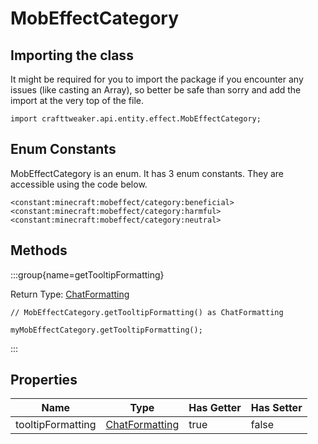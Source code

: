 # MobEffectCategory

## Importing the class

It might be required for you to import the package if you encounter any issues (like casting an Array), so better be safe than sorry and add the import at the very top of the file.
```zenscript
import crafttweaker.api.entity.effect.MobEffectCategory;
```


## Enum Constants

MobEffectCategory is an enum. It has 3 enum constants. They are accessible using the code below.

```zenscript
<constant:minecraft:mobeffect/category:beneficial>
<constant:minecraft:mobeffect/category:harmful>
<constant:minecraft:mobeffect/category:neutral>
```
## Methods

:::group{name=getTooltipFormatting}

Return Type: [ChatFormatting](/vanilla/api/text/ChatFormatting)

```zenscript
// MobEffectCategory.getTooltipFormatting() as ChatFormatting

myMobEffectCategory.getTooltipFormatting();
```

:::


## Properties

|       Name        |                        Type                        | Has Getter | Has Setter |
|-------------------|----------------------------------------------------|------------|------------|
| tooltipFormatting | [ChatFormatting](/vanilla/api/text/ChatFormatting) | true       | false      |

